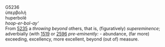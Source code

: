 <body>
  <p>G5236<br>  ὑπερβολή  <br> huperbolē  <br><i>hoop-er-bol-ay‘ </i><br>From <a href="g5235.htm">5235</a>  a <i>throwing</i> <i>beyond</i> others, that is, (figuratively) <i>supereminence</i>; adverbially (with <a href="g1519.htm">1519</a> or <a href="g2596.htm">2596</a>  <i>pre-eminently:</i> - abundance, (far more) exceeding, excellency, more excellent, beyond (out of) measure.<br></p>
 </body>